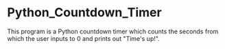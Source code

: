 # Python_Countdown_Timer

This program is a Python countdown timer which counts the seconds from which the user inputs to 0 and prints out "Time's up!". 
